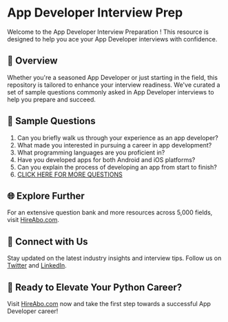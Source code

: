# App Developer Interview Prep

Welcome to the App Developer Interview Preparation ! This resource is designed to help you ace your App Developer interviews with confidence.

## 🚀 Overview

Whether you're a seasoned App Developer or just starting in the field, this repository is tailored to enhance your interview readiness. We've curated a set of sample questions commonly asked in App Developer interviews to help you prepare and succeed.

## 📝 Sample Questions

1. Can you briefly walk us through your experience as an app developer?
2. What made you interested in pursuing a career in app development?
3. What programming languages are you proficient in?
4. Have you developed apps for both Android and iOS platforms?
5. Can you explain the process of developing an app from start to finish?
6. [CLICK HERE FOR MORE QUESTIONS](https://hireabo.com/job/8_4_30/App%20Developer)

## 🌐 Explore Further

For an extensive question bank and more resources across 5,000 fields, visit [HireAbo.com](https://www.hireabo.com).

## 📱 Connect with Us

Stay updated on the latest industry insights and interview tips. Follow us on [Twitter](https://twitter.com/hireabo) and [LinkedIn](https://www.linkedin.com/in/hire-abo-3609972a8/).

## 🚀 Ready to Elevate Your Python Career?

Visit [HireAbo.com](https://www.hireabo.com) now and take the first step towards a successful App Developer career!